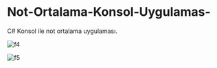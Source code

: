 # Not-Ortalama-Konsol-Uygulamas-
C# Konsol ile not ortalama uygulaması.


![f4](https://github.com/ROOTMEA/Not-Ortalama-Konsol-Uygulamas-/assets/82315578/41241ea0-2630-426b-bd1d-d5814cd271c9)

![f5](https://github.com/ROOTMEA/Not-Ortalama-Konsol-Uygulamas-/assets/82315578/8927ac09-8547-4de7-9364-24f897147505)
